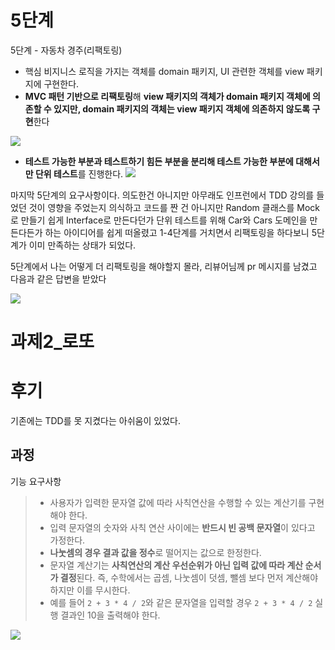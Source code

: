 # 5단계

5단계 - 자동차 경주(리팩토링)
- 핵심 비지니스 로직을 가지는 객체를 domain 패키지, UI 관련한 객체를 view 패키지에 구현한다.
- **MVC 패턴 기반으로 리팩토링**해 **view 패키지의 객체가 domain 패키지 객체에 의존할 수 있지만, domain 패키지의 객체는 view 패키지 객체에 의존하지 않도록 구현**한다

![](https://i.imgur.com/1p9rSZM.png)

- **테스트 가능한 부분과 테스트하기 힘든 부분을 분리해 테스트 가능한 부분에 대해서만 단위 테스트**를 진행한다.
![](https://i.imgur.com/snqyfsY.png)


마지막 5단계의 요구사항이다. 의도한건 아니지만 아무래도 인프런에서 TDD 강의를 들었던 것이 영향을 주었는지 의식하고 코드를 짠 건 아니지만 Random 클래스를 Mock 로 만들기 쉽게 Interface로 만든다던가 단위 테스트를 위해 Car와 Cars 도메인을 만든다든가 하는 아이디어를 쉽게 떠올렸고 1-4단계를 거치면서 리팩토링을 하다보니 5단계가 이미 만족하는 상태가 되었다. 

5단계에서 나는 어떻게 더 리팩토링을 해야할지 몰라, 리뷰어님께 pr 메시지를 남겼고 다음과 같은 답변을 받았다

![](https://i.imgur.com/cYBC3Rk.png)



# 과제2_로또 

# 후기 

기존에는 TDD를 못 지켰다는 아쉬움이 있었다. 

## 과정

기능 요구사항 

> - 사용자가 입력한 문자열 값에 따라 사칙연산을 수행할 수 있는 계산기를 구현해야 한다.
> - 입력 문자열의 숫자와 사칙 연산 사이에는 **반드시 빈 공백 문자열**이 있다고 가정한다.
> - **나눗셈의 경우 결과 값을 정수**로 떨어지는 값으로 한정한다.
> - 문자열 계산기는 **사칙연산의 계산 우선순위가 아닌 입력 값에 따라 계산 순서가 결정**된다. 즉, 수학에서는 곱셈, 나눗셈이 덧셈, 뺄셈 보다 먼저 계산해야 하지만 이를 무시한다.
> - 예를 들어 `2 + 3 * 4 / 2`와 같은 문자열을 입력할 경우 `2 + 3 * 4 / 2` 실행 결과인 10을 출력해야 한다.




![](https://i.imgur.com/OX3V97x.png)
